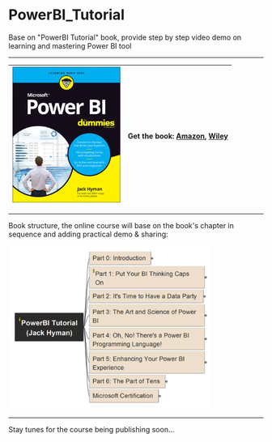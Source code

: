 # PowerBI_Tutorial

Base on "PowerBI Tutorial" book, provide step by step video demo on learning and mastering Power BI tool

---

| ![book cover](img/book_cover.png) | Get the book: [Amazon](https://www.amazon.com/Microsoft-Power-Dummies-Jack-Hyman/dp/1119824877), [Wiley](https://www.wiley.com/en-us/Microsoft+Power+BI+For+Dummies-p-9781119824893) |
| --- | --- |

---

Book structure, the online course will base on the book's chapter in sequence and adding practical demo & sharing:

<!-- ![book-structure-level1](img/PowerBI_Tutorial_mm-level1.png) -->

<img src="img/PowerBI_Tutorial_mm-level1.png" alt="book-structure-level1" width="400"/>

---

Stay tunes for the course being publishing soon...
